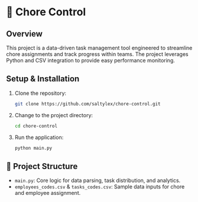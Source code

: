# 📰 Chore Control

## Overview

This project is a data-driven task management tool engineered to streamline chore assignments and track progress within teams. The project leverages Python and CSV integration to provide easy performance monitoring.

## Setup & Installation

1. Clone the repository:
   ```bash
   git clone https://github.com/saltylex/chore-control.git
   ```
2. Change to the project directory:
   ```bash
   cd chore-control
   ```
3. Run the application:
   ```bash
   python main.py
   ```

## 📂 Project Structure

- `main.py`: Core logic for data parsing, task distribution, and analytics.
- `employees_codes.csv` & `tasks_codes.csv`: Sample data inputs for chore and employee assignment.
